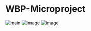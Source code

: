 # WBP-Microproject

![main](https://github.com/BhavikPawar29/WBP-Microproject/assets/144596999/8702e55c-2462-446c-a08e-b0c86b30da44)
![image](https://github.com/BhavikPawar29/WBP-Microproject/assets/144596999/1b21484a-1726-426c-997d-c990d8cf2688)
![image](https://github.com/BhavikPawar29/WBP-Microproject/assets/144596999/d9d545a7-82c9-4cfc-ba9e-4ba084283456)
